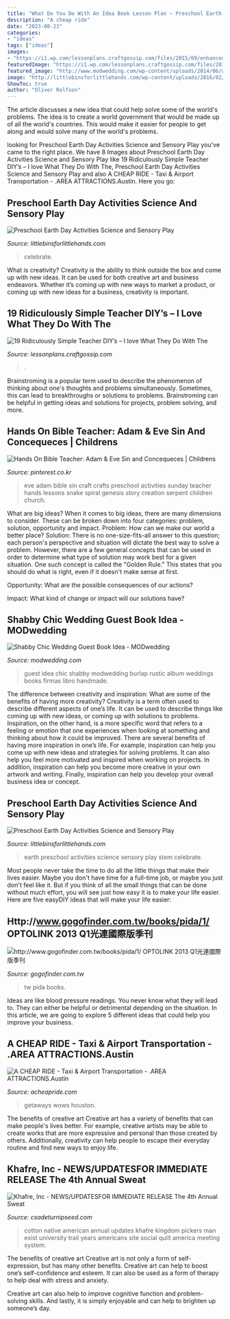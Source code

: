 ```yaml
---
title: "What Do You Do With An Idea Book Lesson Plan ~ Preschool Earth Day Activities Science And Sensory Play"
description: "A cheap ride"
date: "2023-08-23"
categories:
- "ideas"
tags: ["ideas"]
images:
- "https://i1.wp.com/lessonplans.craftgossip.com/files/2015/09/enhanced-19048-1421351905-12.jpg?fit=536%2C1200&amp;ssl=1"
featuredImage: "https://i1.wp.com/lessonplans.craftgossip.com/files/2015/09/enhanced-19048-1421351905-12.jpg?fit=536%2C1200&amp;ssl=1"
featured_image: "http://www.modwedding.com/wp-content/uploads/2014/06/wedding-guest-book-idea-2-06122014.jpg"
image: "http://littlebinsforlittlehands.com/wp-content/uploads/2016/02/Preschool-Earth-Day-activities-science-STEM-and-sensory-play-idea-to-celebrate-Earth-Day-2.jpg"
ShowToc: true
author: "Oliver Rolfson"
---
```



The article discusses a new idea that could help solve some of the world's problems. The idea is to create a world government that would be made up of all the world's countries. This would make it easier for people to get along and would solve many of the world's problems.

	

		
looking for Preschool Earth Day Activities Science and Sensory Play you've came to the right place. We have 8 Images about Preschool Earth Day Activities Science and Sensory Play like 19 Ridiculously Simple Teacher DIY’s – I love What They Do With The, Preschool Earth Day Activities Science and Sensory Play and also A CHEAP RIDE - Taxi &amp; Airport Transportation - .AREA ATTRACTIONS.Austin. Here you go:
		
    
## Preschool Earth Day Activities Science And Sensory Play

<img loading=lazy src="https://littlebinsforlittlehands.com/wp-content/uploads/2016/02/Preschool-Earth-Day-activities-science-STEM-and-sensory-play-idea-to-celebrate-Earth-Day-2-680x1020.jpg" onerror="this.onerror=null;this.src='https://tse2.mm.bing.net/th?id=OIP.vFcHE1HBFP8-zDb-KcQmoQHaLH&amp;pid=15.1';" alt="Preschool Earth Day Activities Science and Sensory Play">

_Source: littlebinsforlittlehands.com_

>celebrate. 

	

What is creativity?
Creativity is the ability to think outside the box and come up with new ideas. It can be used for both creative art and business endeavors. Whether it’s coming up with new ways to market a product, or coming up with new ideas for a business, creativity is important.

    
## 19 Ridiculously Simple Teacher DIY’s – I Love What They Do With The

<img loading=lazy src="https://i1.wp.com/lessonplans.craftgossip.com/files/2015/09/enhanced-19048-1421351905-12.jpg?fit=536%2C1200&amp;ssl=1" onerror="this.onerror=null;this.src='https://tse2.mm.bing.net/th?id=OIP.8chfXYFUaymp2Kzhtd23FwHaQl&amp;pid=15.1';" alt="19 Ridiculously Simple Teacher DIY’s – I love What They Do With The">

_Source: lessonplans.craftgossip.com_

>. 

	

Brainstroming is a popular term used to describe the phenomenon of thinking about one's thoughts and problems simultaneously. Sometimes, this can lead to breakthroughs or solutions to problems. Brainstroming can be helpful in getting ideas and solutions for projects, problem solving, and more.

    
## Hands On Bible Teacher: Adam &amp; Eve Sin And Concequeces | Childrens

<img loading=lazy src="https://i.pinimg.com/736x/a2/98/2c/a2982c8e770ca218412e634f611873c9--preschool-bible-bible-activities.jpg" onerror="this.onerror=null;this.src='https://tse2.mm.bing.net/th?id=OIP.4Ybfw3Y2hDimca5FfiZ4UwHaLH&amp;pid=15.1';" alt="Hands On Bible Teacher: Adam &amp; Eve Sin and Concequeces | Childrens">

_Source: pinterest.co.kr_

>eve adam bible sin craft crafts preschool activities sunday teacher hands lessons snake spiral genesis story creation serpent children church. 

	

What are big ideas?
When it comes to big ideas, there are many dimensions to consider. These can be broken down into four categories: problem, solution, opportunity and impact. 
Problem: How can we make our world a better place? 
Solution: There is no one-size-fits-all answer to this question; each person's perspective and situation will dictate the best way to solve a problem. However, there are a few general concepts that can be used in order to determine what type of solution may work best for a given situation. One such concept is called the "Golden Rule." This states that you should do what is right, even if it doesn't make sense at first. 

Opportunity: What are the possible consequences of our actions? 

Impact: What kind of change or impact will our solutions have?

    
## Shabby Chic Wedding Guest Book Idea - MODwedding

<img loading=lazy src="http://www.modwedding.com/wp-content/uploads/2014/06/wedding-guest-book-idea-2-06122014.jpg" onerror="this.onerror=null;this.src='https://tse3.mm.bing.net/th?id=OIP.yAQH0PorfRDW6knOgMuTDgHaJ4&amp;pid=15.1';" alt="Shabby Chic Wedding Guest Book Idea - MODwedding">

_Source: modwedding.com_

>guest idea chic shabby modwedding burlap rustic album weddings books firmas libro handmade. 

	

The difference between creativity and inspiration: What are some of the benefits of having more creativity?
Creativity is a term often used to describe different aspects of one’s life. It can be used to describe things like coming up with new ideas, or coming up with solutions to problems. Inspiration, on the other hand, is a more specific word that refers to a feeling or emotion that one experiences when looking at something and thinking about how it could be improved.
There are several benefits of having more inspiration in one’s life. For example, inspiration can help you come up with new ideas and strategies for solving problems. It can also help you feel more motivated and inspired when working on projects. In addition, inspiration can help you become more creative in your own artwork and writing. Finally, inspiration can help you develop your overall business idea or concept.

    
## Preschool Earth Day Activities Science And Sensory Play

<img loading=lazy src="http://littlebinsforlittlehands.com/wp-content/uploads/2016/02/Preschool-Earth-Day-activities-science-STEM-and-sensory-play-idea-to-celebrate-Earth-Day-2.jpg" onerror="this.onerror=null;this.src='https://tse2.mm.bing.net/th?id=OIP.d3aQ4K3oziMVtZbDdP1EXAHaLH&amp;pid=15.1';" alt="Preschool Earth Day Activities Science and Sensory Play">

_Source: littlebinsforlittlehands.com_

>earth preschool activities science sensory play stem celebrate. 

	

Most people never take the time to do all the little things that make their lives easier. Maybe you don't have time for a full-time job, or maybe you just don't feel like it. But if you think of all the small things that can be done without much effort, you will see just how easy it is to make your life easier. Here are five easyDIY ideas that will make your life easier: 

    
## Http://www.gogofinder.com.tw/books/pida/1/ OPTOLINK 2013 Q1光連國際版季刊

<img loading=lazy src="http://www.gogofinder.com.tw/books/pida/1/s/1372214534r348JqHm.jpg" onerror="this.onerror=null;this.src='https://tse4.mm.bing.net/th?id=OIP.z7-EeeQ_J0bsWZInD5bBvQHaKf&amp;pid=15.1';" alt="http://www.gogofinder.com.tw/books/pida/1/ OPTOLINK 2013 Q1光連國際版季刊">

_Source: gogofinder.com.tw_

>tw pida books. 

	

Ideas are like blood pressure readings. You never know what they will lead to. They can either be helpful or detrimental depending on the situation. In this article, we are going to explore 5 different ideas that could help you improve your business.

    
## A CHEAP RIDE - Taxi &amp; Airport Transportation - .AREA ATTRACTIONS.Austin

<img loading=lazy src="https://acheapride.com/yahoo_site_admin/assets/images/A_Cheap_Ride_-_Web_Site_Photos_-_Lake_Austin_Spa__Resort.240225942_std.jpg" onerror="this.onerror=null;this.src='https://tse1.mm.bing.net/th?id=OIP.RWis-N_vMBiNoKJWt1iQFwHaKC&amp;pid=15.1';" alt="A CHEAP RIDE - Taxi &amp; Airport Transportation - .AREA ATTRACTIONS.Austin">

_Source: acheapride.com_

>getaways wows houston. 

	

The benefits of creative art
Creative art has a variety of benefits that can make people's lives better. For example, creative artists may be able to create works that are more expressive and personal than those created by others. Additionally, creativity can help people to escape their everyday routine and find new ways to enjoy life.

    
## Khafre, Inc - NEWS/UPDATES﻿FOR IMMEDIATE RELEASE The 4th Annual Sweat

<img loading=lazy src="http://www.csadeturnipseed.com/yahoo_site_admin/assets/images/cotton_pickers_image_nice_copy.83121555_std.jpg" onerror="this.onerror=null;this.src='https://tse3.mm.bing.net/th?id=OIP.66fzPS6ID8QJOoipiAQEawHaMW&amp;pid=15.1';" alt="Khafre, Inc - NEWS/UPDATES﻿FOR IMMEDIATE RELEASE The 4th Annual Sweat">

_Source: csadeturnipseed.com_

>cotton native american annual updates khafre kingdom pickers man exist university trail years americans site social quilt america meeting system. 

	

The benefits of creative art
Creative art is not only a form of self-expression, but has many other benefits.
Creative art can help to boost one’s self-confidence and esteem. It can also be used as a form of therapy to help deal with stress and anxiety.

Creative art can also help to improve cognitive function and problem-solving skills. And lastly, it is simply enjoyable and can help to brighten up someone’s day.

